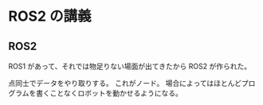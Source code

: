 # ROS2 の講義

## ROS2
ROS1 があって、それでは物足りない場面が出てきたから ROS2 が作られた。

点同士でデータをやり取りする。
これがノード。
場合によってはほとんどプログラムを書くことなくロボットを動かせるようになる。


